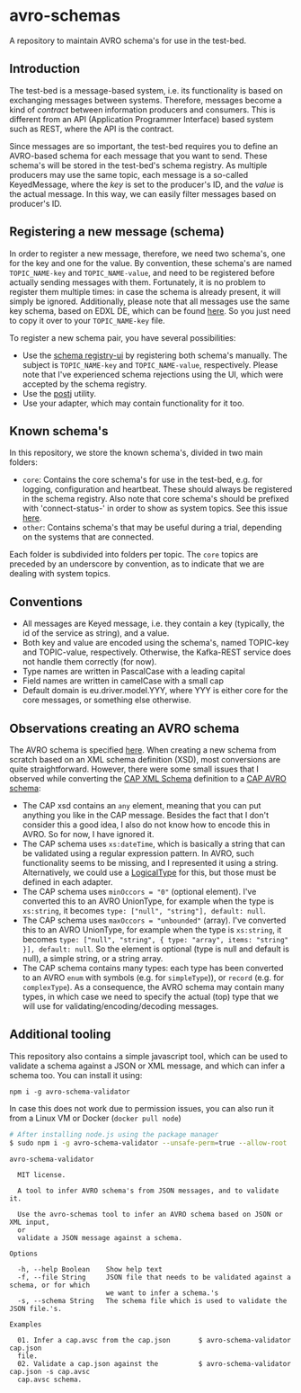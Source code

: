 # avro-schemas

A repository to maintain AVRO schema's for use in the test-bed.

## Introduction

The test-bed is a message-based system, i.e. its functionality is based on exchanging messages between systems. Therefore, messages become a kind of *contract* between information producers and consumers. This is different from an API (Application Programmer Interface) based system such as REST, where the API is the contract.

Since messages are so important, the test-bed requires you to define an AVRO-based schema for each message that you want to send. These schema's will be stored in the test-bed's schema registry. As multiple producers may use the same topic, each message is a so-called KeyedMessage, where the *key* is set to the producer's ID, and the *value* is the actual message. In this way, we can easily filter messages based on producer's ID.

## Registering a new message (schema)

In order to register a new message, therefore, we need two schema's, one for the key and one for the value. By convention, these schema's are named `TOPIC_NAME-key` and `TOPIC_NAME-value`, and need to be registered before actually sending messages with them. Fortunately, it is no problem to register them multiple times: in case the schema is already present, it will simply be ignored. Additionally, please note that all messages use the same key schema, based on EDXL DE, which can be found [here](https://github.com/DRIVER-EU/avro-schemas/blob/master/edxl-de/edxl-de-key.avsc). So you just need to copy it over to your `TOPIC_NAME-key` file.

To register a new schema pair, you have several possibilities:
- Use the [schema registry-ui](http://localhost:3601/) by registering both schema's manually. The subject is `TOPIC_NAME-key` and `TOPIC_NAME-value`, respectively. Please note that I've experienced schema rejections using the UI, which were accepted by the schema registry.
- Use the [postj](npmjs.com/postj) utility.
- Use your adapter, which may contain functionality for it too.

## Known schema's

In this repository, we store the known schema's, divided in two main folders:
- `core`: Contains the core schema's for use in the test-bed, e.g. for logging, configuration and heartbeat. These should always be registered in the schema registry. Also note that core schema's should be prefixed with 'connect-status-' in order to show as system topics. See this issue [here](https://github.com/Landoop/kafka-topics-ui/issues/99).
- `other`: Contains schema's that may be useful during a trial, depending on the systems that are connected.

Each folder is subdivided into folders per topic. The `core` topics are preceded by an underscore by convention, as to indicate that we are dealing with system topics.

## Conventions

- All messages are Keyed message, i.e. they contain a key (typically, the id of the service as string), and a value.
- Both key and value are encoded using the schema's, named TOPIC-key and TOPIC-value, respectively. Otherwise, the Kafka-REST service does not handle them correctly (for now).
- Type names are written in PascalCase with a leading capital
- Field names are written in camelCase with a small cap
- Default domain is eu.driver.model.YYY, where YYY is either core for the core messages, or something else otherwise.

## Observations creating an AVRO schema

The AVRO schema is specified [here](https://avro.apache.org/docs/current/spec.html). When creating a new schema from scratch based on an XML schema definition (XSD), most conversions are quite straightforward. However, there were some small issues that I observed while converting the [CAP XML Schema](https://github.com/DRIVER-EU/node-test-bed-adapter/blob/master/data/cap/cap.xsd) definition to a [CAP AVRO schema](https://github.com/DRIVER-EU/node-test-bed-adapter/blob/master/data/cap/cap.avsc):

- The CAP xsd contains an `any` element, meaning that you can put anything you like in the CAP message. Besides the fact that I don't consider this a good idea, I also do not know how to encode this in AVRO. So for now, I have ignored it.
- The CAP schema uses `xs:dateTime`, which is basically a string that can be validated using a regular expression pattern. In AVRO, such functionality seems to be missing, and I represented it using a string. Alternatively, we could use a [LogicalType](https://avro.apache.org/docs/current/spec.html#Logical+Types) for this, but those must be defined in each adapter.
- The CAP schema uses `minOccors = "0"` (optional element). I've converted this to an AVRO UnionType, for example when the type is `xs:string`, it becomes `type: ["null", "string"], default: null`.
- The CAP schema uses `maxOccors = "unbounded"` (array). I've converted this to an AVRO UnionType, for example when the type is `xs:string`, it becomes `type: ["null", "string", { type: "array", items: "string" }], default: null`. So the element is optional (type is null and default is null), a simple string, or a string array.
- The CAP schema contains many types: each type has been converted to an AVRO `enum` with symbols (e.g. for `simpleType`)), or `record` (e.g. for `complexType`). As a consequence, the AVRO schema may contain many types, in which case we need to specify the actual (top) type that we will use for validating/encoding/decoding messages.

## Additional tooling
This repository also contains a simple javascript tool, which can be used to validate a schema against a JSON or XML message, and which can infer a schema too. You can install it using:
```console
npm i -g avro-schema-validator
```
In case this does not work due to permission issues, you can also run it from a Linux VM or Docker (`docker pull node`)
```bash
# After installing node.js using the package manager
$ sudo npm i -g avro-schema-validator --unsafe-perm=true --allow-root
```

```
avro-schema-validator

  MIT license.

  A tool to infer AVRO schema's from JSON messages, and to validate it.

  Use the avro-schemas tool to infer an AVRO schema based on JSON or XML input,
  or
  validate a JSON message against a schema.

Options

  -h, --help Boolean    Show help text
  -f, --file String     JSON file that needs to be validated against a schema, or for which
                        we want to infer a schema.'s
  -s, --schema String   The schema file which is used to validate the JSON file.'s.

Examples

  01. Infer a cap.avsc from the cap.json       $ avro-schema-validator cap.json
  file.
  02. Validate a cap.json against the          $ avro-schema-validator cap.json -s cap.avsc
  cap.avsc schema.
```
